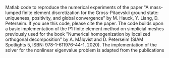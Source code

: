 Matlab code to reproduce the numerical experiments of the paper "A mass-lumped finite element discretization for the  Gross-Pitaevskii ground state: uniqueness, positivity, and global convergence" by M. Hauck, Y. Liang, D. Peterseim. If you use this code, please cite the paper.
The code builds upon a basic implementation of the P1 finite element method on simplicial meshes previously used for the book "Numerical homogenization by localized orthogonal decomposition" by A. Målqvist and D. Peterseim (SIAM Spotlights 5, ISBN: 978-1-611976-44-1, 2020). The implementation of the solver for the nonlinear eigenvalue problem is adapted from the publications 
